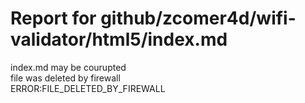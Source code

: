 # Report for github/zcomer4d/wifi-validator/html5/index.md
index.md may be courupted
</br >
file was deleted by firewall
</br >
ERROR:FILE_DELETED_BY_FIREWALL
